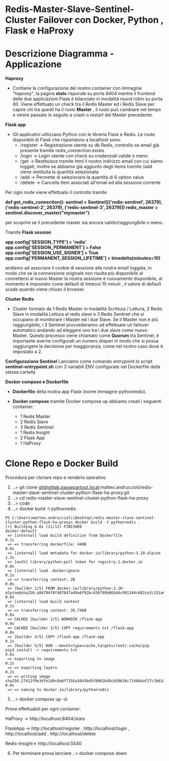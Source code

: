 # Redis-Master-Slave-Sentinel-Cluster Failover con Docker, Python , Flask e HaProxy



# Descrizione Diagramma - Applicazione

**Haproxy**
- Contiene la configurazione del nostro container con immagine "haproxy", la pagina **stats** risponde su porta 8404 mentre il frontend delle due applicazioni Flask è bilanciato in modalità round robin su porta 80.
Viene effettuato un check tra il Redis Master ed i Redis Slave per capire chi tra questi ha il ruolo **Master** , il ruolo può cambiare nel tempo e venire passato in seguito a crash o restart del Master precedente.

**Flask app**
- Gli applicativi utilizzano Python con le libreria Flask e Redis.
Le route disponibili di Flask che rispondono a localhost sono:
  - /register -> Registrazione utente su db Redis, controllo se email già presente tramite redis_connection.exists
  - /login -> Login utente con check su credenziali valide o meno
  - /get -> Restituisce tramite html il nostro indirizzo email con cui siamo loggati, inoltre se abbiamo già aggiunto degli items tramite /add viene restituita la quantità selezionata
  - /add -> Permette di selezionare la quantità di 6 option value
  - /delete -> Cancella Item associati all'email ed alla sessione corrente

Per ogni route viene effettuato il controllo tramite

 **def get_redis_connection():
    sentinel = Sentinel([('redis-sentinel', 26379), ('redis-sentinel-2', 26379), ('redis-sentinel-3', 26379)])
    redis_master = sentinel.discover_master("mymaster")**

per scoprire se il precedente master sia ancora valido/raggiungibile o meno.

Tramite **Flask session**

**app.config['SESSION_TYPE'] = 'redis'
app.config['SESSION_PERMANENT'] = False
app.config['SESSION_USE_SIGNER'] = True
app.config['PERMANENT_SESSION_LIFETIME'] = timedelta(minutes=10)**

andiamo ad associare il cookie di sessione alla nostra email loggata, in modo che se la connessione originale non risulta più disponibile al connettersi al nuovo Master la nostra sessione è nuovamente disponibile, al momento è impostato come default di timeout 10 minuti , il valore di default scade quando viene chiuso il browser.

**Cluster Redis**
- Cluster formato da 1 Redis Master in modalità Scrittura / Lettura, 2 Redis Slave in modalità Lettura al redis slave e 3 Redis Sentinel che si occupano di monitorare i Master ed i due Slave.
Se il Master non è più raggiungibile, i 3 Sentinel provvederanno ad effettuare un failover automatico andando ad eleggere uno tra i due slave come nuovo Master.
Questo processo viene chiamato come **Quorum** tra Sentinel, è importante averne configurati un numero dispari in modo che si possa raggiungere la decisione per maggioranza, come nel nostro caso dove è impostato a 2.

**Configurazione Sentinel**
Lanciamo come comando entrypoint lo script **sentinel-entrypoint.sh** con 3 variabili ENV configurate nel Dockerfile della stessa cartella

**Docker compose e Dockerfile**

- **Dockerfile** della nostra app Flask (nome immagine pythonredis).
- **Docker compose** tramite Docker compose up abbiamo creati i seguenti container:
  
  - 1 Redis Master
  - 2 Redis Slave
  - 3 Redis Sentinel
  - 1 Redis Insight 
  - 2 Flask App
  - 1 HaProxy

# Clone Repo e Docker Build

Procedura per clonare repo e renderlo operativo

1) ..>  git clone git@gitlab.passepartout.local:matteo.andruccioli/redis-master-slave-sentinel-cluster-python-flask-ha-proxy.git
2) ..> cd redis-master-slave-sentinel-cluster-python-flask-ha-proxy
3) ..> code .
4) ..> docker build -t pythonredis .

```
PS C:\Users\matteo.andruccioli\Desktop\redis-master-slave-sentinel-cluster-python-flask-ha-proxy> docker build -t pythonredis .
[+] Building 6.6s (11/11) FINISHED                                                                                                                                                  docker:default
 => [internal] load build definition from Dockerfile                                                                                                                                          0.1s
 => => transferring dockerfile: 440B                                                                                                                                                          0.0s
 => [internal] load metadata for docker.io/library/python:3.10-alpine                                                                                                                         1.3s
 => [auth] library/python:pull token for registry-1.docker.io                                                                                                                                 0.0s
 => [internal] load .dockerignore                                                                                                                                                             0.1s
 => => transferring context: 2B                                                                                                                                                               0.0s
 => [builder 1/5] FROM docker.io/library/python:3.10-alpine@sha256:a84794f8f487847a49a6f92bc426f99b865d4c991344c682ce2c151a64c3d79b                                                           0.0s
 => [internal] load build context                                                                                                                                                             0.1s
 => => transferring context: 35.74kB                                                                                                                                                          0.0s
 => CACHED [builder 2/5] WORKDIR /flask-app                                                                                                                                                   0.0s
 => CACHED [builder 3/5] COPY requirements.txt /flask-app                                                                                                                                     0.0s
 => [builder 4/5] COPY /flask-app /flask-app                                                                                                                                                  0.1s
 => [builder 5/5] RUN --mount=type=cache,target=/root/.cache/pip     pip3 install -r requirements.txt                                                                                         4.6s 
 => exporting to image                                                                                                                                                                        0.2s 
 => => exporting layers                                                                                                                                                                       0.2s 
 => => writing image sha256:27412f0e3dfe1d9c0a0f7156a3043bd5f8062649cb50638c7146b6af27c3b63a                                                                                                  0.0s 
 => => naming to docker.io/library/pythonredis   
```

5) ..> docker compose up -d:

Prove effettuabili per ogni container:

HaProxy -> http://localhost:8404/stats

FlaskApp -> http://localhost/register , http://localhost/login , http://localhost/add , http://localhost/delete 

Redis-Insight-> http://localhost:5540

6) Per terminare prova lanciare ..> docker compose down 

